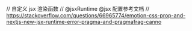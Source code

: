 
// 自定义 jsx 渲染函数
// @jsxRuntime @jsx  配置参考文档
// https://stackoverflow.com/questions/66965774/emotion-css-prop-and-nextjs-new-jsx-runtime-error-pragma-and-pragmafrag-canno
